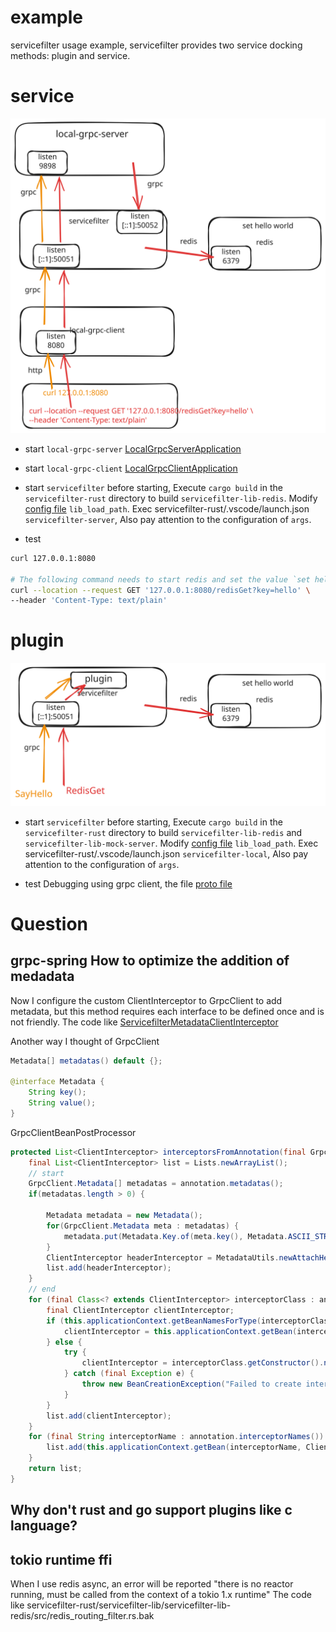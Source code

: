 # example
servicefilter usage example, servicefilter provides two service docking methods: plugin and service.

# service
![data flow](docs/images/example_service.svg)

* start `local-grpc-server` [LocalGrpcServerApplication](grpc-spring/examples/local-grpc-server/src/main/java/net/devh/boot/grpc/examples/local/server/LocalGrpcServerApplication.java)

* start `local-grpc-client` [LocalGrpcClientApplication](grpc-spring/examples/local-grpc-client/src/main/java/net/devh/boot/grpc/examples/local/client/LocalGrpcClientApplication.java)

* start `servicefilter`
before starting, Execute `cargo build` in the `servicefilter-rust` directory to build `servicefilter-lib-redis`. Modify [config file](service-filter-server.yaml) `lib_load_path`.
Exec servicefilter-rust/.vscode/launch.json `servicefilter-server`, Also pay attention to the configuration of `args`.

* test
```bash
curl 127.0.0.1:8080

# The following command needs to start redis and set the value `set hello world`
curl --location --request GET '127.0.0.1:8080/redisGet?key=hello' \
--header 'Content-Type: text/plain'
```

# plugin
![data flow](docs/images/example-plugin.svg)

* start `servicefilter`
before starting, Execute `cargo build` in the `servicefilter-rust` directory to build `servicefilter-lib-redis` and `servicefilter-lib-mock-server`. Modify [config file](service-filter-local.yaml) `lib_load_path`.
Exec servicefilter-rust/.vscode/launch.json `servicefilter-local`, Also pay attention to the configuration of `args`.

* test
Debugging using grpc client, the file [proto file](docs/proto/helloworld.proto)

# Question
## grpc-spring How to optimize the addition of medadata
Now I configure the custom ClientInterceptor to GrpcClient to add metadata, but this method requires each interface to be defined once and is not friendly. The code like [ServicefilterMetadataClientInterceptor](grpc-spring/examples/local-grpc-client/src/main/java/net/devh/boot/grpc/examples/local/client/GrpcClientService.java)

Another way I thought of GrpcClient
```java
Metadata[] metadatas() default {};

@interface Metadata {
    String key();
    String value();
}
```
GrpcClientBeanPostProcessor
```java
protected List<ClientInterceptor> interceptorsFromAnnotation(final GrpcClient annotation) throws BeansException {
    final List<ClientInterceptor> list = Lists.newArrayList();
	// start
    GrpcClient.Metadata[] metadatas = annotation.metadatas();
    if(metadatas.length > 0) {

        Metadata metadata = new Metadata();
        for(GrpcClient.Metadata meta : metadatas) {
            metadata.put(Metadata.Key.of(meta.key(), Metadata.ASCII_STRING_MARSHALLER), meta.value());
        }
        ClientInterceptor headerInterceptor = MetadataUtils.newAttachHeadersInterceptor(metadata);
        list.add(headerInterceptor);
    }
	// end
    for (final Class<? extends ClientInterceptor> interceptorClass : annotation.interceptors()) {
        final ClientInterceptor clientInterceptor;
        if (this.applicationContext.getBeanNamesForType(interceptorClass).length > 0) {
            clientInterceptor = this.applicationContext.getBean(interceptorClass);
        } else {
            try {
                clientInterceptor = interceptorClass.getConstructor().newInstance();
            } catch (final Exception e) {
                throw new BeanCreationException("Failed to create interceptor instance", e);
            }
        }
        list.add(clientInterceptor);
    }
    for (final String interceptorName : annotation.interceptorNames()) {
        list.add(this.applicationContext.getBean(interceptorName, ClientInterceptor.class));
    }
    return list;
}

```

## Why don't rust and go support plugins like c language?
## tokio runtime ffi
When I use redis async, an error will be reported "there is no reactor running, must be called from the context of a tokio 1.x runtime"
The code like servicefilter-rust/servicefilter-lib/servicefilter-lib-redis/src/redis_routing_filter.rs.bak